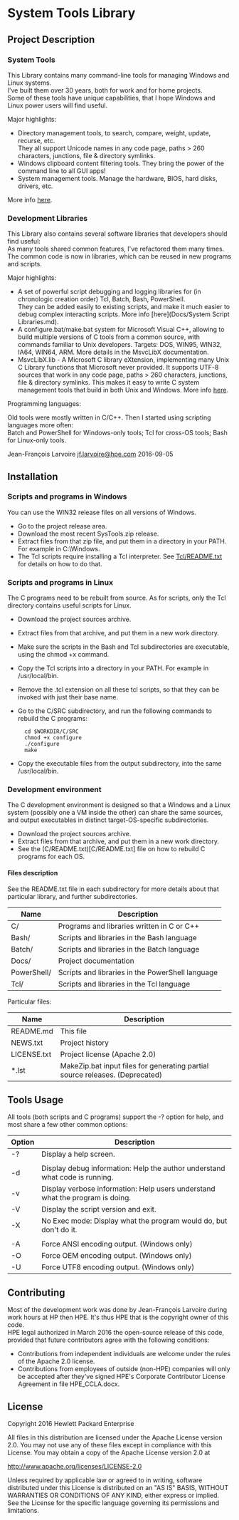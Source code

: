 ﻿# System Tools Library

## Project Description

### System Tools

This Library contains many command-line tools for managing Windows and Linux systems.  
I've built them over 30 years, both for work and for home projects.  
Some of these tools have unique capabilities, that I hope Windows and Linux power users will find useful.

Major highlights:

- Directory management tools, to search, compare, weight, update, recurse, etc.  
  They all support Unicode names in any code page, paths > 260 characters, junctions, file & directory symlinks.
- Windows clipboard content filtering tools. They bring the power of the command line to all GUI apps!
- System management tools. Manage the hardware, BIOS, hard disks, drivers, etc.

More info [here](Docs/Catalog.md).

### Development Libraries

This Library also contains several software libraries that developers should find useful:  
As many tools shared common features, I've refactored them many times.  
The common code is now in libraries, which can be reused in new programs and scripts.  

Major highlights:

- A set of powerful script debugging and logging libraries for (in chronologic creation order) Tcl, Batch, Bash, PowerShell.  
  They can be added easily to existing scripts, and make it much easier to debug complex interacting scripts. 
  More info [here](Docs/System Script Libraries.md).
- A configure.bat/make.bat system for Microsoft Visual C++, allowing to build multiple versions of C tools from a common source, 
  with commands familiar to Unix developers. Targets: DOS, WIN95, WIN32, IA64, WIN64, ARM. More details in the MsvcLibX documentation.
- MsvcLibX.lib - A Microsoft C library eXtension, implementing many Unix C Library functions that Microsoft never provided.
  It supports UTF-8 sources that work in any code page, paths > 260 characters, junctions, file & directory symlinks.
  This makes it easy to write C system management tools that build in both Unix and Windows. More info [here](C/MsvcLibX/README.txt).

Programming languages:

Old tools were mostly written in C/C++. Then I started using scripting languages more often:  
Batch and PowerShell for Windows-only tools; Tcl for cross-OS tools; Bash for Linux-only tools.

Jean-François Larvoire
jf.larvoire@hpe.com
2016-09-05


## Installation

### Scripts and programs in Windows

You can use the WIN32 release files on all versions of Windows.

* Go to the project release area.
* Download the most recent SysTools.zip release.
* Extract files from that zip file, and put them in a directory in your PATH. For example in C:\Windows.
* The Tcl scripts require installing a Tcl interpreter. See [Tcl/README.txt](Tcl/README.txt) for details on how to do that.

### Scripts and programs in Linux

The C programs need to be rebuilt from source.
As for scripts, only the Tcl directory contains useful scripts for Linux.

* Download the project sources archive.
* Extract files from that archive, and put them in a new work directory.
* Make sure the scripts in the Bash and Tcl subdirectories are executable, using the chmod +x command.
* Copy the Tcl scripts into a directory in your PATH. For example in /usr/local/bin.
* Remove the .tcl extension on all these tcl scripts, so that they can be invoked with just their base name.
* Go to the C/SRC subdirectory, and run the following commands to rebuild the C programs:

        cd $WORKDIR/C/SRC
        chmod +x configure
        ./configure
        make

* Copy the executable files from the output subdirectory, into the same /usr/local/bin.

### Development environment

The C development environment is designed so that a Windows and a Linux system (possibly one a VM inside the other) 
can share the same sources, and output executables in distinct target-OS-specific subdirectories.

* Download the project sources archive.
* Extract files from that archive, and put them in a new work directory.
* See the (C/README.txt)[C/README.txt] file on how to rebuild C programs for each OS.

#### Files description

See the README.txt file in each subdirectory for more details about that particular library, and further subdirectories.

Name            | Description
--------------- | -------------------------------------------------
C/		| Programs and libraries written in C or C++
Bash/		| Scripts and libraries in the Bash language
Batch/		| Scripts and libraries in the Batch language
Docs/		| Project documentation
PowerShell/	| Scripts and libraries in the PowerShell language
Tcl/		| Scripts and libraries in the Tcl language

Particular files:

Name            | Description
--------------- | ---------------------------------------------------------------
README.md	| This file
NEWS.txt	| Project history
LICENSE.txt	| Project license (Apache 2.0)
*.lst		| MakeZip.bat input files for generating partial source releases. (Deprecated)


## Tools Usage

All tools (both scripts and C programs) support the -? option for help, and most share a few other common options:

Option | Description
------ | -----------
  -?   | Display a help screen.
       |
  -d   | Display debug information: Help the author understand what code is running.
  -v   | Display verbose information: Help users understand what the program is doing.
  -V   | Display the script version and exit.
  -X   | No Exec mode: Display what the program would do, but don't do it.
       |
  -A   | Force ANSI encoding output. (Windows only)
  -O   | Force OEM encoding output. (Windows only)
  -U   | Force UTF8 encoding output. (Windows only)


## Contributing

Most of the development work was done by Jean-François Larvoire during work hours at HP then HPE.
It's thus HPE that is the copyright owner of this code.  
HPE legal authorized in March 2016 the open-source release of this code, 
provided that future contributors agree with the following conditions:

- Contributions from independent individuals are welcome under the rules of the Apache 2.0 license.
- Contributions from employees of outside (non-HPE) companies will only be accepted after
  they've signed HPE's Corporate Contributor License Agreement in file HPE_CCLA.docx.


## License

Copyright 2016 Hewlett Packard Enterprise

All files in this distribution are licensed under the Apache License version 2.0.
You may not use any of these files except in compliance with this License.
You may obtain a copy of the Apache License version 2.0 at

http://www.apache.org/licenses/LICENSE-2.0

Unless required by applicable law or agreed to in writing, software
distributed under this License is distributed on an "AS IS" BASIS,
WITHOUT WARRANTIES OR CONDITIONS OF ANY KIND, either express or implied.
See the License for the specific language governing its permissions and
limitations.
